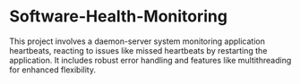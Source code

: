 # Software-Health-Monitoring
 This project involves a daemon-server system monitoring application heartbeats, reacting to issues like missed heartbeats by restarting the application. It includes robust error handling and features like multithreading for enhanced flexibility.
